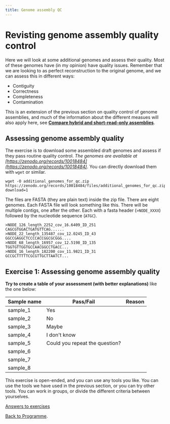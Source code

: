 ```yaml
---
title: Genome assembly QC
---
```


# Revisting genome assembly quality control

 Here we will look at some additional genomes and assess their quality. Most of these genomes have (in my opinion) have quality issues. Remember that we are looking to as perfect reconstruction to the original genome, and we can assess this in different ways: 

* Contiguity
* Correctness
* Completeness
* Contamination

This is an extension of the previous section on quality control of genome assemblies, and much of the information about the different measues will also apply here, see **[Compare hybrid and short-read-only assemblies]({{site.baseurl}}/modules/sequence-analysis/genome-assembly-qc)**.

## Assessing genome assembly quality

The exercise is to download some assembled draft genomes and assess if they pass routine quality control. *The genomes are available at [https://zenodo.org/records/10018484](https://zenodo.org/records/10018484)*. 
You can directly download them with `wget` or similar. 

```
wget -O additional_genomes_for_qc.zip https://zenodo.org/records/10018484/files/additional_genomes_for_qc.zip?download=1
```

The files are FASTA (they are plain text) inside the zip file. There are eight genomes. Each FASTA file will look something like this. There will be multiple contigs, one after the other. Each with a fasta header (`>NODE_XXXX`) followed by the nucleotide sequence (`ATGC`).

```
>NODE_126_length_2252_cov_16.6409_ID_251
CAGCGTGGACTGATGTTCAG......
>NODE_22_length_135487_cov_12.0245_ID_43
GGCCGAGGCTCCCCACCGGCGCGGG....
>NODE_68_length_16957_cov_12.5198_ID_135
TGGTGTTGGTGCCAACGGCCTGACC...
>NODE_16_length_182200_cov_11.9821_ID_31
GCCGCTTTTTCGCGTTGCTTAATCT...
```

## Exercise 1: Assessing genome assembly quality

**Try to create a table of your assessment (with better explanations)** like the one below:

| Sample name | Pass/Fail | Reason |
|-------------|-----------|--------|
| sample_1    |  Yes  |     |
| sample_2    |  No         |        |
| sample_3    | Maybe          |        |
| sample_4    | I don't know         |        |
| sample_5    | Could you repeat the question?          |        |
| sample_6    |         |        |
| sample_7    |           |        |
| sample_8    |           |        |

This exercise is open-ended, and you can use any tools you like. You can use the tools we have used in the previous section, or you can try other tools. You can work in groups, or divide the different criteria between yourselves.

[Answers to exercises](/seq-analysis/check-qc-answers/)

[Back to Programme]({{site.baseurl}}/modules/sequence-analysis/programme/).